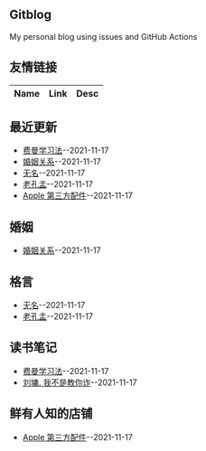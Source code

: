 ## Gitblog
My personal blog using issues and GitHub Actions
## 友情链接
| Name | Link | Desc | 
 | ---- | ---- | ---- |
## 最近更新
- [费曼学习法](https://github.com/Luckyyyyyyy/phh-blog/issues/10)--2021-11-17
- [婚姻关系](https://github.com/Luckyyyyyyy/phh-blog/issues/9)--2021-11-17
- [无名](https://github.com/Luckyyyyyyy/phh-blog/issues/8)--2021-11-17
- [老孔孟](https://github.com/Luckyyyyyyy/phh-blog/issues/7)--2021-11-17
- [Apple 第三方配件](https://github.com/Luckyyyyyyy/phh-blog/issues/6)--2021-11-17
## 婚姻
- [婚姻关系](https://github.com/Luckyyyyyyy/phh-blog/issues/9)--2021-11-17
## 格言
- [无名](https://github.com/Luckyyyyyyy/phh-blog/issues/8)--2021-11-17
- [老孔孟](https://github.com/Luckyyyyyyy/phh-blog/issues/7)--2021-11-17
## 读书笔记
- [费曼学习法](https://github.com/Luckyyyyyyy/phh-blog/issues/10)--2021-11-17
- [刘墉. 我不是教你诈](https://github.com/Luckyyyyyyy/phh-blog/issues/5)--2021-11-17
## 鲜有人知的店铺
- [Apple 第三方配件](https://github.com/Luckyyyyyyy/phh-blog/issues/6)--2021-11-17

